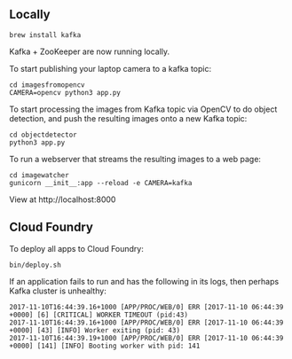 
## Locally

```
brew install kafka
```

Kafka + ZooKeeper are now running locally.

To start publishing your laptop camera to a kafka topic:

```
cd imagesfromopencv
CAMERA=opencv python3 app.py
```

To start processing the images from Kafka topic via OpenCV to do object detection, and push the resulting images onto a new Kafka topic:

```
cd objectdetector
python3 app.py
```

To run a webserver that streams the resulting images to a web page:

```
cd imagewatcher
gunicorn __init__:app --reload -e CAMERA=kafka
```

View at http://localhost:8000

## Cloud Foundry

To deploy all apps to Cloud Foundry:

```
bin/deploy.sh
```

If an application fails to run and has the following in its logs, then perhaps Kafka cluster is unhealthy:

```
2017-11-10T16:44:39.16+1000 [APP/PROC/WEB/0] ERR [2017-11-10 06:44:39 +0000] [6] [CRITICAL] WORKER TIMEOUT (pid:43)
2017-11-10T16:44:39.16+1000 [APP/PROC/WEB/0] ERR [2017-11-10 06:44:39 +0000] [43] [INFO] Worker exiting (pid: 43)
2017-11-10T16:44:39.19+1000 [APP/PROC/WEB/0] ERR [2017-11-10 06:44:39 +0000] [141] [INFO] Booting worker with pid: 141
```

